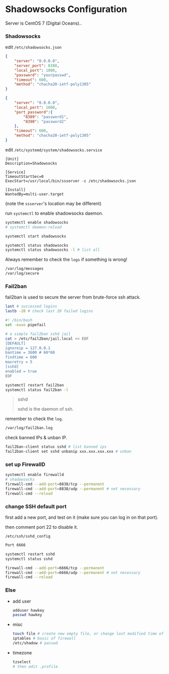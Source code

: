 # Shadowsocks Configuration

Server is CentOS 7 (Digital Oceans)..


### Shadowsocks

edit `/etc/shadowsocks.json`

```json
{
    "server": "0.0.0.0",
    "server_port": 8388,
    "local_port": 1080,
    "password": "yourpasswd",
    "timeout": 600,
    "method": "chacha20-ietf-poly1305"
}
```

```json
{
    "server": "0.0.0.0",
    "local_port": 1080,
    "port_password":{
        "8389": "password1",
        "8390": "password2"
    },
    "timeout": 600,
    "method": "chacha20-ietf-poly1305"
}
```


edit `/etc/systemd/system/shadowsocks.service`

```
[Unit]
Description=Shadowsocks

[Service]
TimeoutStartSec=0
ExecStart=/usr/local/bin/ssserver -c /etc/shadowsocks.json

[Install]
WantedBy=multi-user.target
```

(note the `ssserver`'s location may be different)


run `systemctl` to enable shadowsocks daemon.

```bash
systemctl enable shadowsocks
# systemctl daemon-reload

systemctl start shadowsocks

systemctl status shadowsocks 
systemctl status shadowsocks -l # list all

```


Always remember to check the `logs` if something is wrong!

```bash
/var/log/messages
/var/log/secure
```


### Fail2ban

fail2ban is used to secure the server from brute-force ssh attack.

```bash
last # successed logins
lastb -20 # check last 20 failed logins
```


```bash
#! /bin/bash
set -euxo pipefail

# a simple fail2ban sshd jail
cat > /etc/fail2ban/jail.local << EOF
[DEFAULT]
ignoreip = 127.0.0.1
bantime = 3600 # 60*60
findtime = 600
maxretry = 5
[sshd]
enabled = true
EOF

systemctl restart fail2ban
systemctl status fail2ban -l
```


> sshd
>
> sshd is the daemon of ssh.


remember to check the `log`.

```bash
/var/log/fail2ban.log
```


check banned IPs & unban IP.

```bash
fail2ban-client status sshd # list banned ips
fail2ban-client set sshd unbanip xxx.xxx.xxx.xxx # unban
```


### set up FirewallD

```bash
systemctl enable firewalld
# shadowsocks 
firewall-cmd --add-port=8838/tcp --permanent
firewall-cmd --add-port=8838/udp --permanent # not necessary
firewall-cmd --reload
```


### change SSH default port 

first add a new port, and test on it (make sure you can log in on that port).

then comment port 22 to disable it.

`/etc/ssh/sshd_config`

```bash
Port 6666
```


```bash
systemctl restart sshd
systemctl status sshd

firewall-cmd --add-port=6666/tcp --permanent
firewall-cmd --add-port=6666/udp --permanent # not necessary
firewall-cmd --reload
```


### Else

* add user

  ```bash
  adduser hawkey
  passwd hawkey
  ```

* misc

  ```bash
  touch file # create new empty file, or change last modified time of the file.
  iptables # basic of firewall
  /etc/shadow # passwd
  ```

* timezone

  ```bash
  tzselect
  # then edit .profile
  ```


